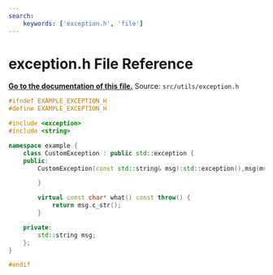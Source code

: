 ```yaml
---
search:
    keywords: ['exception.h', 'file']
---
```


# exception.h File Reference

**[Go to the documentation of this file.](exception_8h.md)**
Source: `src/utils/exception.h`

    
    
    
    
    
    
    
    
    
    
    
```cpp
#ifndef EXAMPLE_EXCEPTION_H
#define EXAMPLE_EXCEPTION_H

#include <exception>
#include <string>

namespace example {
    class CustomException : public std::exception {
    public:
        CustomException(const std::string& msg):std::exception(),msg(msg){

        }

        virtual const char* what() const throw() {
            return msg.c_str();
        }

    private:
        std::string msg;
    };
}

#endif
```


    
  
